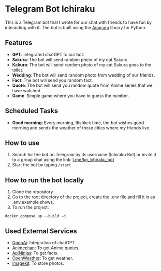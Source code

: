 # Telegram Bot Ichiraku

This is a Telegram bot that I wrote for our chat with friends to have fun by interacting with it. The bot is built using the [Aiogram](https://docs.aiogram.dev/) library for Python.


## Features
- **GPT**: Integrated chatGPT to our bot.
- **Sakura**: The bot will send random photo of my cat Sakura.
- **Kakura**: The bot will send random photo of my cat Sakura goes to the toilet.
- **Wedding**: The bot will send random photo from wedding of our friends.
- **Fact**: The bot will send you random fact.
- **Quote**: The bot will send you random quote from Anime series that we have watched.
- **Game**: Simple game where you have to guess the number.

## Scheduled Tasks
- **Good morning**: Every morning, Bishkek time, the bot wishes good morning and sends the weather of those cities where my friends live.

## How to use
1. Search for the bot on Telegram by its username (Ichiraku Bot) or invite it to a group chat using the link: [t.me/kg_ichiraku_bot](https://t.me/kg_ichiraku_bot)
2. Start the bot by typing `/start`

## How to run the bot locally
1. Clone the repository
2. Go to the root directory of the project, create the .env file and fill it in as .env.example shows.
3. To run the project:

```
docker compose up --build -d
```

## Used External Services
- [OpenAi](https://openai.com/): Integration of chatGPT.
- [Animechan](https://animechan.vercel.app/): To get Anime quotes.
- [ApiNinjas](https://api-ninjas.com/): To get facts.
- [OpenWeather](https://openweathermap.org/): To get weather.
- [Imagekit](https://imagekit.io/): To store photos.
